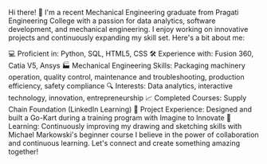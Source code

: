 Hi there! 👋
I'm a recent Mechanical Engineering graduate from Pragati Engineering College with a passion for data analytics, software development, and mechanical engineering. I enjoy working on innovative projects and continuously expanding my skill set. Here's a bit about me:

💻 Proficient in: Python, SQL, HTML5, CSS
🛠️ Experience with: Fusion 360, Catia V5, Ansys
🏭 Mechanical Engineering Skills: Packaging machinery operation, quality control, maintenance and troubleshooting, production efficiency, safety compliance
🔍 Interests: Data analytics, interactive technology, innovation, entrepreneurship
📈 Completed Courses: Supply Chain Foundation (LinkedIn Learning)
🔧 Project Experience: Designed and built a Go-Kart during a training program with Imagine to Innovate
🌱 Learning: Continuously improving my drawing and sketching skills with Michael Markowski's beginner course
I believe in the power of collaboration and continuous learning. Let's connect and create something amazing together!

<!---
Anilryuuzaki/Anilryuuzaki is a ✨ special ✨ repository because its `README.md` (this file) appears on your GitHub profile.
You can click the Preview link to take a look at your changes.
--->
